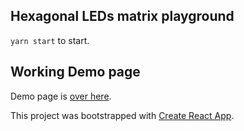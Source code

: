 ## Hexagonal LEDs matrix playground

`yarn start` to start.

## Working Demo page

Demo page is [over here]().
  
This project was bootstrapped with [Create React App](https://github.com/facebookincubator/create-react-app).


